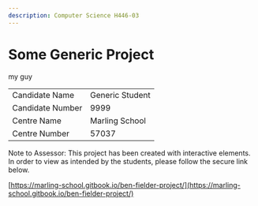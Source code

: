 ```yaml
---
description: Computer Science H446-03
---
```


# Some Generic Project

&#x20;my guy&#x20;

|                  |                 |
| ---------------- | --------------- |
| Candidate Name   | Generic Student |
| Candidate Number | 9999            |
| Centre Name      | Marling School  |
| Centre Number    | 57037           |

Note to Assessor: This project has been created with interactive elements. In order to view as intended by the students, please follow the secure link below.

[https://marling-school.gitbook.io/ben-fielder-project/](https://marling-school.gitbook.io/ben-fielder-project/)
